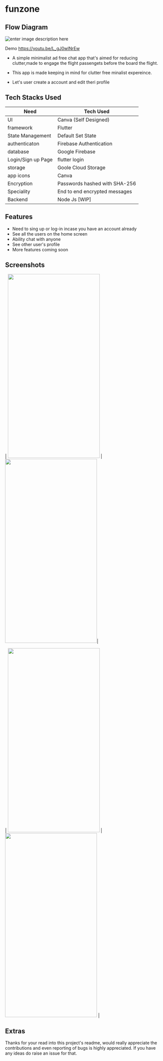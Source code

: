 # funzone


## Flow Diagram 

<!-- ![enter image description here](https://raw.githubusercontent.com/AshAman999/FUNZONE/main/assets/chatscreen.jpg) -->
![enter image description here](https://raw.githubusercontent.com/AshAman999/FUNZONE/main/diagram.drawio.png)



Demo https://youtu.be/L_gJ0wlNrEw





- A simple minimalist ad free chat app that's aimed for reducing clutter,made to engage the flight passengets before the board the flight.

- This app is made keeping in mind for clutter free minalist expereince.
- Let's user create a account and edit theri profile 

## Tech Stacks Used

| Need             | Tech Used                    |
| ---------------- | ---------------------------- |
| UI               | Canva (Self Designed)|
| framework        | Flutter                      |
| State Management        | Default Set State|
| authenticaton    | Firebase Authentication             |
| database         | Google Firebase           |
| Login/Sign up Page         | flutter login           |
| storage         | Goole Cloud Storage          |
| app icons        | Canva                        |
| Encryption         | Passwords hashed with SHA-256         |
| Speciality         | End to end encrypted messages       |
| Backend | Node Js [WIP] |



## Features

- Need to sing up or log-in incase you have an account already
- See all the users on the home screen
- Ability chat with anyone
- See other user's profile
- More features coming soon


## Screenshots


| <img src="https://user-images.githubusercontent.com/57723319/165449103-5a31853e-3026-4c0e-bed5-8a38e7cc9817.png" width="300" height="600" /> |<img src="https://user-images.githubusercontent.com/57723319/165449110-93165fac-52f3-4435-b959-cc7fb728e2eb.png" width="300" height="600" />|
              
              
              
| <img src="https://user-images.githubusercontent.com/57723319/165449346-0d8d61e1-6252-4691-9313-a74b1d37940d.png" width="300" height="600" />
        | <img src="https://user-images.githubusercontent.com/57723319/165449328-f93c3686-3a00-46c0-ba4d-4d7caeb55ef1.png" width="300" height="600" />
                     |




## Extras
 Thanks for your read into this project's readme, would really appreciate the contributions and even reporting of  bugs is highly appreciated. 
If you have any ideas do raise an issue for that.


<!-- ## Getting Started

This project is a starting point for a Flutter application.

A few resources to get you started if this is your first Flutter project:

- [Lab: Write your first Flutter app](https://flutter.dev/docs/get-started/codelab)
- [Cookbook: Useful Flutter samples](https://flutter.dev/docs/cookbook)

For help getting started with Flutter, view our
[online documentation](https://flutter.dev/docs), which offers tutorials,
samples, guidance on mobile development, and a full API reference. -->
